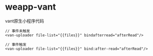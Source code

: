 # weapp-vant
vant原生小程序代码

``` wxml
// 事件未触发
<van-uploader file-list="{{files}}" bindafterread="afterRead"/>

// 事件触发
<van-uploader file-list="{{files}}" bind:after-read="afterRead"/>
```
